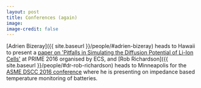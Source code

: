 ```yaml
---
layout: post
title: Conferences (again)
image: 
image-credit: false
---
```


[Adrien Bizeray]({{ site.baseurl }}/people/#adrien-bizeray) heads to Hawaii to present a [paper on 'Pitfalls in Simulating the Diffusion Potential of Li-Ion Cells'](https://ecs.confex.com/ecs/230/webprogram/Paper93318.html) at PRIME 2016 organised by ECS, and [Rob Richardson]({{ site.baseurl }}/people/#dr-rob-richardson) heads to Minneapolis for the [ASME DSCC 2016 conference](https://www.asme.org/events/dscc) where he is presenting on impedance based temperature monitoring of batteries. 